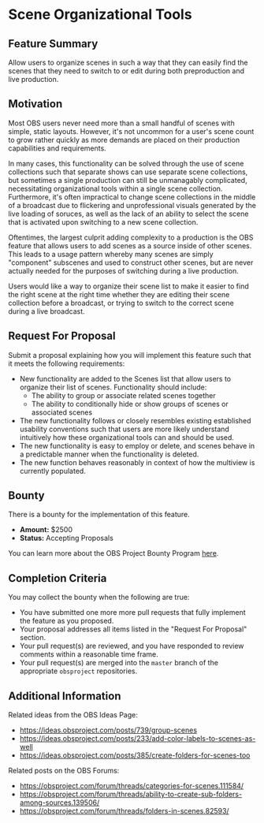 # Scene Organizational Tools


## Feature Summary

Allow users to organize scenes in such a way that they can easily find the scenes that they need to switch to or edit during both preproduction and live production.


## Motivation

Most OBS users never need more than a small handful of scenes with simple, static layouts. However, it's not uncommon for a user's scene count to grow rather quickly as more demands are placed on their production capabilities and requirements.

In many cases, this functionality can be solved through the use of scene collections such that separate shows can use separate scene collections, but sometimes a single production can still be unmanagably complicated, necessitating organizational tools within a single scene collection. Furthermore, it's often impractical to change scene collections in the middle of a broadcast due to flickering and unprofessional visuals generated by the live loading of soruces, as well as the lack of an ability to select the scene that is activated upon switching to a new scene collection.

Oftentimes, the largest culprit adding complexity to a production is the OBS feature that allows users to add scenes as a source inside of other scenes. This leads to a usage pattern whereby many scenes are simply "component" subscenes and used to construct other scenes, but are never actually needed for the purposes of switching during a live production.

Users would like a way to organize their scene list to make it easier to find the right scene at the right time whether they are editing their scene collection before a broadcast, or trying to switch to the correct scene during a live broadcast.


## Request For Proposal

Submit a proposal explaining how you will implement this feature such that it meets the following requirements:

* New functionality are added to the Scenes list that allow users to organize their list of scenes. Functionality should include:
    * The ability to group or associate related scenes together
    * The ability to conditionally hide or show groups of scenes or associated scenes
* The new functionality follows or closely resembles existing established usability conventions such that users are more likely understand intuitively how these organizational tools can and should be used.
* The new functionality is easy to employ or delete, and scenes behave in a predictable manner when the functionality is deleted.
* The new function behaves reasonably in context of how the multiview is currently populated.


## Bounty

There is a bounty for the implementation of this feature.

* **Amount:** $2500
* **Status:** Accepting Proposals

You can learn more about the OBS Project Bounty Program [here]().


## Completion Criteria

You may collect the bounty when the following are true:

* You have submitted one more more pull requests that fully implement the feature as you proposed.
* Your proposal addresses all items listed in the "Request For Proposal" section.
* Your pull request(s) are reviewed, and you have responded to review comments within a reasonable time frame.
* Your pull request(s) are merged into the `master` branch of the appropriate `obsproject` repositories.


## Additional Information

Related ideas from the OBS Ideas Page:
* https://ideas.obsproject.com/posts/739/group-scenes
* https://ideas.obsproject.com/posts/233/add-color-labels-to-scenes-as-well
* https://ideas.obsproject.com/posts/385/create-folders-for-scenes-too

Related posts on the OBS Forums:
* https://obsproject.com/forum/threads/categories-for-scenes.111584/
* https://obsproject.com/forum/threads/ability-to-create-sub-folders-among-sources.139506/
* https://obsproject.com/forum/threads/folders-in-scenes.82593/
